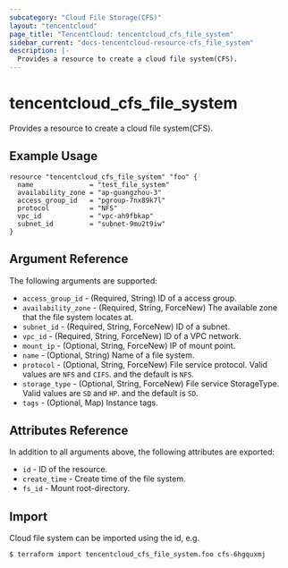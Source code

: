 ```yaml
---
subcategory: "Cloud File Storage(CFS)"
layout: "tencentcloud"
page_title: "TencentCloud: tencentcloud_cfs_file_system"
sidebar_current: "docs-tencentcloud-resource-cfs_file_system"
description: |-
  Provides a resource to create a cloud file system(CFS).
---
```


# tencentcloud_cfs_file_system

Provides a resource to create a cloud file system(CFS).

## Example Usage

```hcl
resource "tencentcloud_cfs_file_system" "foo" {
  name              = "test_file_system"
  availability_zone = "ap-guangzhou-3"
  access_group_id   = "pgroup-7nx89k7l"
  protocol          = "NFS"
  vpc_id            = "vpc-ah9fbkap"
  subnet_id         = "subnet-9mu2t9iw"
}
```

## Argument Reference

The following arguments are supported:

* `access_group_id` - (Required, String) ID of a access group.
* `availability_zone` - (Required, String, ForceNew) The available zone that the file system locates at.
* `subnet_id` - (Required, String, ForceNew) ID of a subnet.
* `vpc_id` - (Required, String, ForceNew) ID of a VPC network.
* `mount_ip` - (Optional, String, ForceNew) IP of mount point.
* `name` - (Optional, String) Name of a file system.
* `protocol` - (Optional, String, ForceNew) File service protocol. Valid values are `NFS` and `CIFS`. and the default is `NFS`.
* `storage_type` - (Optional, String, ForceNew) File service StorageType. Valid values are `SD` and `HP`. and the default is `SD`.
* `tags` - (Optional, Map) Instance tags.

## Attributes Reference

In addition to all arguments above, the following attributes are exported:

* `id` - ID of the resource.
* `create_time` - Create time of the file system.
* `fs_id` - Mount root-directory.


## Import

Cloud file system can be imported using the id, e.g.

```
$ terraform import tencentcloud_cfs_file_system.foo cfs-6hgquxmj
```


